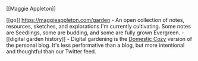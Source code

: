 [[Maggie Appleton]]

[[go]] https://maggieappleton.com/garden
	-	An open collection of notes, resources, sketches, and explorations I'm currently cultivating. Some notes are Seedlings, some are budding, and some are fully grown Evergreen.
	-	[[digital garden history]]
	-	Digital gardening is the [Domestic Cozy](https://www.ribbonfarm.com/series/domestic-cozy/) version of the personal blog. It's less performative than a blog, but more intentional and thoughtful than our Twitter feed.